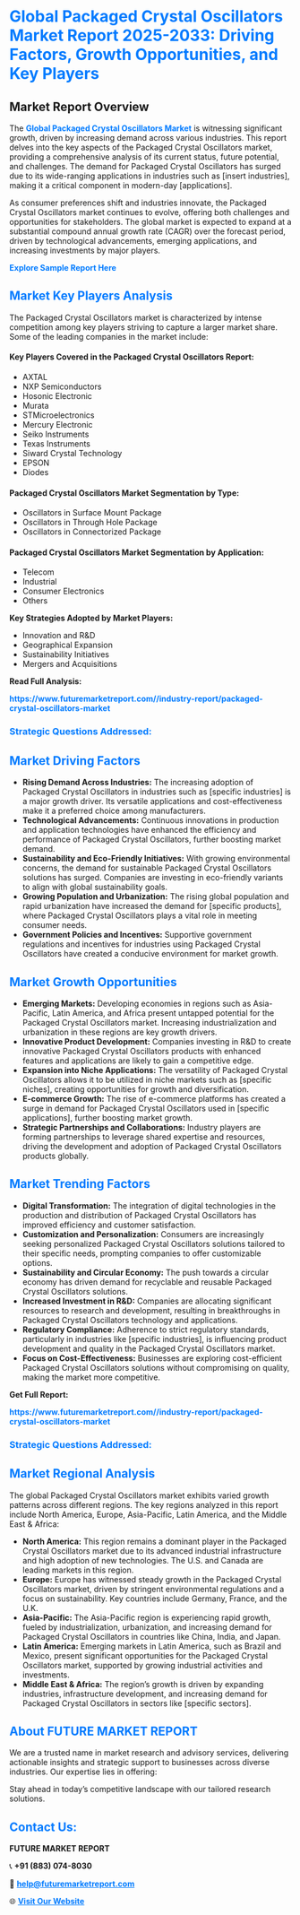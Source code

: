 <h1 style="color: #007BFF;">Global Packaged Crystal Oscillators Market Report 2025-2033: Driving Factors, Growth Opportunities, and Key Players</h1>

<section id="overview">
<h2>Market Report Overview</h2>
<p>The <a href="https://www.futuremarketreport.com//industry-report/packaged-crystal-oscillators-market" style="color: #007BFF; text-decoration: none;"><strong>Global Packaged Crystal Oscillators Market</strong></a> is witnessing significant growth, driven by increasing demand across various industries. This report delves into the key aspects of the Packaged Crystal Oscillators market, providing a comprehensive analysis of its current status, future potential, and challenges. The demand for Packaged Crystal Oscillators has surged due to its wide-ranging applications in industries such as [insert industries], making it a critical component in modern-day [applications].</p>
<p>As consumer preferences shift and industries innovate, the Packaged Crystal Oscillators market continues to evolve, offering both challenges and opportunities for stakeholders. The global market is expected to expand at a substantial compound annual growth rate (CAGR) over the forecast period, driven by technological advancements, emerging applications, and increasing investments by major players.</p>
</section>

<section id="overview">
<p><a href="https://www.futuremarketreport.com//request-sample/reportId=82436" style="color: #007BFF; text-decoration: none;"><strong>Explore Sample Report Here</strong></a></p>
</section>

<section id="key-players">
<h2 style="color: #007BFF;">Market Key Players Analysis</h2>
<p>The Packaged Crystal Oscillators market is characterized by intense competition among key players striving to capture a larger market share. Some of the leading companies in the market include:</p>
<h4>Key Players Covered in the Packaged Crystal Oscillators Report:</h4>
<ul><li>AXTAL</li><li>NXP Semiconductors</li><li>Hosonic Electronic</li><li>Murata</li><li>STMicroelectronics</li><li>Mercury Electronic</li><li>Seiko Instruments</li><li>Texas Instruments</li><li>Siward Crystal Technology</li><li>EPSON</li><li>Diodes</li></ul>
<h4>Packaged Crystal Oscillators Market Segmentation by Type:</h4>
<ul><li>Oscillators in Surface Mount Package</li><li>Oscillators in Through Hole Package</li><li>Oscillators in Connectorized Package</li></ul>

<h4>Packaged Crystal Oscillators Market Segmentation by Application:</h4>
<ul><li>Telecom</li><li>Industrial</li><li>Consumer Electronics</li><li>Others</li></ul>
<p><strong>Key Strategies Adopted by Market Players:</strong></p>
<ul>
<li>Innovation and R&D</li>
<li>Geographical Expansion</li>
<li>Sustainability Initiatives</li>
<li>Mergers and Acquisitions</li>
</ul>
</section>

<section>
<p><strong>Read Full Analysis: </strong></p><a href="https://www.futuremarketreport.com//industry-report/packaged-crystal-oscillators-market" style="color: #007BFF; text-decoration: none;"><strong>https://www.futuremarketreport.com//industry-report/packaged-crystal-oscillators-market</strong></a>
<h3 style="color: #007BFF;">Strategic Questions Addressed:</h3>
</section>

<section id="driving-factors">
<h2 style="color: #007BFF;">Market Driving Factors</h2>
<ul>
<li><strong>Rising Demand Across Industries:</strong> The increasing adoption of Packaged Crystal Oscillators in industries such as [specific industries] is a major growth driver. Its versatile applications and cost-effectiveness make it a preferred choice among manufacturers.</li>
<li><strong>Technological Advancements:</strong> Continuous innovations in production and application technologies have enhanced the efficiency and performance of Packaged Crystal Oscillators, further boosting market demand.</li>
<li><strong>Sustainability and Eco-Friendly Initiatives:</strong> With growing environmental concerns, the demand for sustainable Packaged Crystal Oscillators solutions has surged. Companies are investing in eco-friendly variants to align with global sustainability goals.</li>
<li><strong>Growing Population and Urbanization:</strong> The rising global population and rapid urbanization have increased the demand for [specific products], where Packaged Crystal Oscillators plays a vital role in meeting consumer needs.</li>
<li><strong>Government Policies and Incentives:</strong> Supportive government regulations and incentives for industries using Packaged Crystal Oscillators have created a conducive environment for market growth.</li>
</ul>
</section>

<section id="growth-opportunities">
<h2 style="color: #007BFF;">Market Growth Opportunities</h2>
<ul>
<li><strong>Emerging Markets:</strong> Developing economies in regions such as Asia-Pacific, Latin America, and Africa present untapped potential for the Packaged Crystal Oscillators market. Increasing industrialization and urbanization in these regions are key growth drivers.</li>
<li><strong>Innovative Product Development:</strong> Companies investing in R&D to create innovative Packaged Crystal Oscillators products with enhanced features and applications are likely to gain a competitive edge.</li>
<li><strong>Expansion into Niche Applications:</strong> The versatility of Packaged Crystal Oscillators allows it to be utilized in niche markets such as [specific niches], creating opportunities for growth and diversification.</li>
<li><strong>E-commerce Growth:</strong> The rise of e-commerce platforms has created a surge in demand for Packaged Crystal Oscillators used in [specific applications], further boosting market growth.</li>
<li><strong>Strategic Partnerships and Collaborations:</strong> Industry players are forming partnerships to leverage shared expertise and resources, driving the development and adoption of Packaged Crystal Oscillators products globally.</li>
</ul>
</section>

<section id="trending-factors">
<h2 style="color: #007BFF;">Market Trending Factors</h2>
<ul>
<li><strong>Digital Transformation:</strong> The integration of digital technologies in the production and distribution of Packaged Crystal Oscillators has improved efficiency and customer satisfaction.</li>
<li><strong>Customization and Personalization:</strong> Consumers are increasingly seeking personalized Packaged Crystal Oscillators solutions tailored to their specific needs, prompting companies to offer customizable options.</li>
<li><strong>Sustainability and Circular Economy:</strong> The push towards a circular economy has driven demand for recyclable and reusable Packaged Crystal Oscillators solutions.</li>
<li><strong>Increased Investment in R&D:</strong> Companies are allocating significant resources to research and development, resulting in breakthroughs in Packaged Crystal Oscillators technology and applications.</li>
<li><strong>Regulatory Compliance:</strong> Adherence to strict regulatory standards, particularly in industries like [specific industries], is influencing product development and quality in the Packaged Crystal Oscillators market.</li>
<li><strong>Focus on Cost-Effectiveness:</strong> Businesses are exploring cost-efficient Packaged Crystal Oscillators solutions without compromising on quality, making the market more competitive.</li>
</ul>
</section>

<section>
<p><strong>Get Full Report: </strong></p><a href="https://www.futuremarketreport.com//industry-report/packaged-crystal-oscillators-market" style="color: #007BFF; text-decoration: none;"><strong>https://www.futuremarketreport.com//industry-report/packaged-crystal-oscillators-market</strong></a>
<h3 style="color: #007BFF;">Strategic Questions Addressed:</h3>
</section>


<section id="regional-analysis">
<h2 style="color: #007BFF;">Market Regional Analysis</h2>
<p>The global Packaged Crystal Oscillators market exhibits varied growth patterns across different regions. The key regions analyzed in this report include North America, Europe, Asia-Pacific, Latin America, and the Middle East & Africa:</p>
<ul>
<li><strong>North America:</strong> This region remains a dominant player in the Packaged Crystal Oscillators market due to its advanced industrial infrastructure and high adoption of new technologies. The U.S. and Canada are leading markets in this region.</li>
<li><strong>Europe:</strong> Europe has witnessed steady growth in the Packaged Crystal Oscillators market, driven by stringent environmental regulations and a focus on sustainability. Key countries include Germany, France, and the U.K.</li>
<li><strong>Asia-Pacific:</strong> The Asia-Pacific region is experiencing rapid growth, fueled by industrialization, urbanization, and increasing demand for Packaged Crystal Oscillators in countries like China, India, and Japan.</li>
<li><strong>Latin America:</strong> Emerging markets in Latin America, such as Brazil and Mexico, present significant opportunities for the Packaged Crystal Oscillators market, supported by growing industrial activities and investments.</li>
<li><strong>Middle East & Africa:</strong> The region’s growth is driven by expanding industries, infrastructure development, and increasing demand for Packaged Crystal Oscillators in sectors like [specific sectors].</li>
</ul>
</section>

<footer>
<h2 style="color: #007BFF;">About FUTURE MARKET REPORT</h2>
<p>We are a trusted name in market research and advisory services, delivering actionable insights and strategic support to businesses across diverse industries. Our expertise lies in offering:</p>

<p>Stay ahead in today’s competitive landscape with our tailored research solutions.</p>

<h2 style="color: #007BFF;">Contact Us:</h2>
<p><strong>FUTURE MARKET REPORT</strong></p>
<p>📞 <strong>+91 (883) 074-8030</strong></p>
<p>📧 <strong><a href="mailto:help@futuremarketreport.com" style="color: #007BFF;">help@futuremarketreport.com</a></strong></p>
<p>🌐 <strong><a href="https://www.futuremarketreport.com/" style="color: #007BFF;">Visit Our Website</a></strong></p>
</footer>